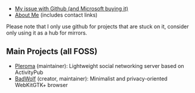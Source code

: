 - <a href="https://hacktivis.me/articles/My%20issue%20with%20Github%20(and%20Microsoft%20buying%20it)">My issue with Github (and Microsoft buying it)</a>
- <a href="https://hacktivis.me/about">About Me</a> (includes contact links)

Please note that I only use github for projects that are stuck on it, consider only using it as a hub for mirrors.

## Main Projects (all FOSS)

- <a href="https://pleroma.social/">Pleroma</a> (maintainer): Lightweight social networking server based on ActivityPub
- <a href="https://hacktivis.me/projects/badwolf">BadWolf</a> (creator, maintainer): Minimalist and privacy-oriented WebKitGTK+ browser

